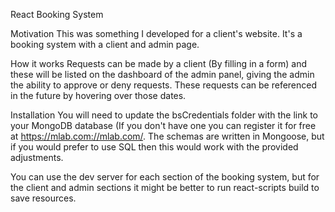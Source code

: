 React Booking System

Motivation
This was something I developed for a client's website. It's a booking system with a client and admin page. 

How it works
Requests can be made by a client (By filling in a form) and these will be listed on the dashboard of the admin panel, giving the admin the ability to approve or deny requests. These requests can be referenced in the future by hovering over those dates.

Installation
You will need to update the bsCredentials folder with the link to your MongoDB database (If you don't have one you can register it for free at https://mlab.com://mlab.com/. The schemas are written in Mongoose, but if you would prefer to use SQL then this would work with the provided adjustments.

You can use the dev server for each section of the booking system, but for the client and admin sections it might be better to run react-scripts build to save resources.
